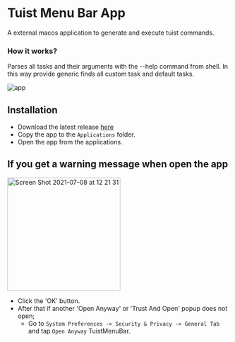 # Tuist Menu Bar App

A external macos application to generate and execute tuist commands.

### How it works?

Parses all tasks and their arguments with the --help command from shell. In this way provide generic finds all custom task and default tasks.

![app](https://user-images.githubusercontent.com/33103753/152968815-1b7c0adb-f3ae-4279-b60e-1f5c878319ad.gif)

## Installation

- Download the latest release [here](https://github.com/aytugsevgi/TuistMenuBar/raw/main/DmgFile/TuistMenuBar.dmg)
- Copy the app to the `Applications` folder.
- Open the app from the applications.

## If you get a warning message when open the app

<img width="256" alt="Screen Shot 2021-07-08 at 12 21 31" src="https://user-images.githubusercontent.com/33103753/124898191-a2668800-dfe7-11eb-93f8-1e384e7ef8b7.png">

- Click the 'OK' button.
- After that if another 'Open Anyway' or 'Trust And Open' popup does not open;
  - Go to `System Preferences -> Security & Privacy -> General Tab` and tap `Open Anyway` TuistMenuBar.
